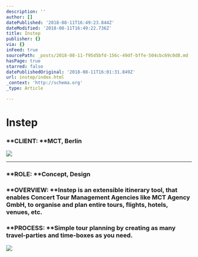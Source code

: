 ```yaml
---
description: ''
author: []
datePublished: '2018-08-11T16:49:23.844Z'
dateModified: '2018-08-11T16:49:22.736Z'
title: Instep
publisher: {}
via: {}
inFeed: true
sourcePath: _posts/2018-08-11-f95d5bfd-156c-49df-bffe-504cbc69c0d8.md
hasPage: true
starred: false
datePublishedOriginal: '2018-08-11T16:01:31.849Z'
url: instep/index.html
_context: 'http://schema.org'
_type: Article

---
```

# Instep

### **CLIENT: **MCT, Berlin
![](https://the-grid-user-content.s3-us-west-2.amazonaws.com/bb6a8ac4-beea-45f1-bf77-c56b01f50e0d.jpg)

---

### **ROLE: **Concept, Design

### **OVERVIEW: **Instep is an extensible itinerary tool, that enables Concert Tour Management Agencies like MCT Agency GmbH, to organise and plan entire tours, flights, hotels, venues, etc.

### **PROCESS: **Simple tour planning by creating as many travel-parties and time-boxes as you need.
![](https://imgflo.herokuapp.com/graph/2b2431f8e7ba7b0/4049df4cd7b79684fef850ed9e9f5670/croprotate.png?cropheight=13026&cropwidth=1018&degrees=0&input=https%3A%2F%2Fthe-grid-user-content.s3-us-west-2.amazonaws.com%2Fed18c936-25ef-495c-9721-164a7d0b9278.png&x=0&y=0)